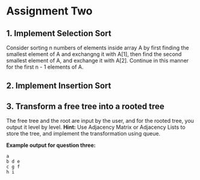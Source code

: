 # Assignment Two

## 1. Implement Selection Sort

Consider sorting n numbers of elements inside array A by first finding the smallest element of A and exchangng it with A[1], then find the second smallest element of A, and exchange it with A[2]. Continue in this manner for the first n - 1 elements of A.

## 2. Implement Insertion Sort

## 3. Transform a free tree into a rooted tree
The free tree and the root are input by the user, and for the rooted tree, you output it level by level. **Hint:** Use Adjacency Matrix or Adjacency Lists to store the tree, and implement the transformation using queue.

**Example output for question three:**

    a
    b d e
    c g f
    h i